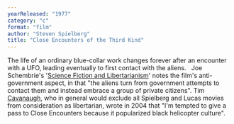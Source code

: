 ```yaml
---
yearReleased: "1977"
category: "c"
format: "film"
author: "Steven Spielberg"
title: "Close Encounters of the Third Kind"
---
```

The life of an ordinary blue-collar work changes forever  after an encounter with a UFO, leading eventually to first contact with the  aliens.
 
Joe Schembrie's '<a href="https://www.lewrockwell.com/2009/05/joe-schembrie/expect-a-libertarian-future/">Science  Fiction and Libertarianism</a>' notes the film's anti-government aspect, in that  "the aliens turn from government attempts to contact them and instead embrace a  group of private citizens". Tim <a href="http://reason.com/blog/2004/03/05/the-libertarian-film-festival#comment"> Cavanaugh</a>, who in general would exclude all Spielberg and Lucas movies from  consideration as libertarian, wrote in 2004 that "I'm tempted to give a pass to Close Encounters because it popularized black helicopter culture".